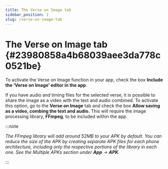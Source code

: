 ```yaml
---
title: The Verse on Image tab
sidebar_position: 1
slug: /verse-on-image-tab
---
```




# The Verse on Image tab {#23980858a4b68039aee3da778c0521be}


To activate the Verse on Image function in your app, check the box **Include the ‘Verse on Image’ editor in the app**.


If you have audio and timing files for the selected verse, it is possible to share the image as a video with the text and audio combined. To activate this option, go to the **Verse on Image** tab and check the box **Allow saving as a video, combing the text and audio.** This will require the image processing library, **FFmpeg**, to be included within the app.


:::note

_The FFmpeg library will add around 52MB to your APK by default. You can reduce the size of the APK by creating separate APK files for each phone architecture, including only the respective portions of the library in each one. See the Multiple APKs section under_ _**App**_ _→_ _**APK**_.

:::



